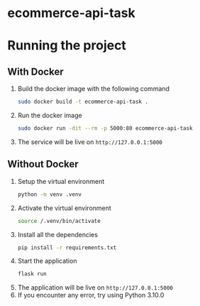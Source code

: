 # ecommerce-api-task
# Running the project

## With Docker

1. Build the docker image with the following command
   ```bash
   sudo docker build -t ecommerce-api-task .
   ```
2. Run the docker image
   ```bash
   sudo docker run -dit --rm -p 5000:80 ecommerce-api-task 
   ```
3. The service will be live on `http://127.0.0.1:5000`

## Without Docker
1. Setup the virtual environment
   ```bash
   python -m venv .venv
   ```
2. Activate the virtual environment
   ```bash
   source /.venv/bin/activate
   ```
3. Install all the dependencies
   ```bash
   pip install -r requirements.txt
   ```
4. Start the application
   ```bash
   flask run
   ```
5. The application will be live on `http://127.0.0.1:5000`
6. If you encounter any error, try using Python 3.10.0
